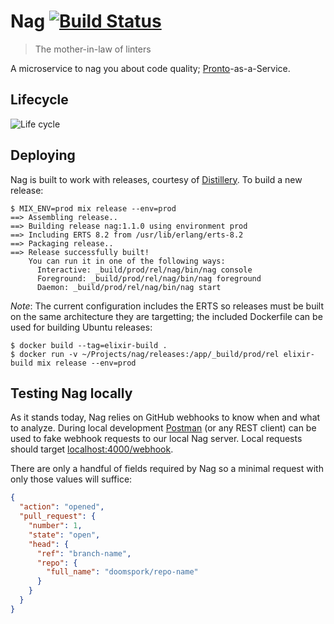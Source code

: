 # Nag [![Build Status](https://travis-ci.org/doomspork/nag.svg?branch=master)](https://travis-ci.org/doomspork/nag)

> The mother-in-law of linters

A microservice to nag you about code quality; [Pronto](https://github.com/mmozuras/pronto)-as-a-Service.

## Lifecycle

![Life cycle](lifecycle.png)

## Deploying

Nag is built to work with releases, courtesy of [Distillery](https://github.com/bitwalker/distillery).  To build a new release:

```shell
$ MIX_ENV=prod mix release --env=prod
==> Assembling release..
==> Building release nag:1.1.0 using environment prod
==> Including ERTS 8.2 from /usr/lib/erlang/erts-8.2
==> Packaging release..
==> Release successfully built!
    You can run it in one of the following ways:
      Interactive: _build/prod/rel/nag/bin/nag console
      Foreground: _build/prod/rel/nag/bin/nag foreground
      Daemon: _build/prod/rel/nag/bin/nag start
```

_Note_: The current configuration includes the ERTS so releases must be built on the same architecture they are targetting; the included Dockerfile can be used for building Ubuntu releases:

```shell
$ docker build --tag=elixir-build .
$ docker run -v ~/Projects/nag/releases:/app/_build/prod/rel elixir-build mix release --env=prod
```

## Testing Nag locally

As it stands today, Nag relies on GitHub webhooks to know when and what to analyze.  During local development [Postman](https://getpostman.com) (or any REST client) can be used to fake webhook requests to our local Nag server.  Local requests should target [localhost:4000/webhook](http://localhost:4000/webhook).

There are only a handful of fields required by Nag so a minimal request with only those values will suffice:

```json
{
  "action": "opened",
  "pull_request": {
    "number": 1,
    "state": "open",
    "head": {
      "ref": "branch-name",
      "repo": {
        "full_name": "doomspork/repo-name"
      }
    }
  }
}
```
